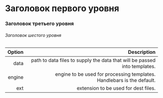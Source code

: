 #  Заголовок первого уровня
### Заголовок третьего уровня
###### Заголовок шестого уровня
| Option | Description |
| ------:| -----------:|
| data   | path to data files to supply the data that will be passed into templates. |
| engine | engine to be used for processing templates. Handlebars is the default. |
| ext    | extension to be used for dest files. |
